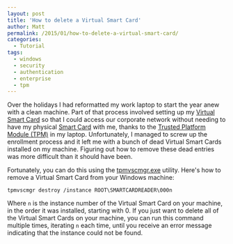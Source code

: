 ```yaml
---
layout: post
title: 'How to delete a Virtual Smart Card'
author: Matt
permalink: /2015/01/how-to-delete-a-virtual-smart-card/
categories:
  - Tutorial
tags:
  - windows
  - security
  - authentication
  - enterprise
  - tpm
---
```


Over the holidays I had reformatted my work laptop to start the year anew with a clean machine. Part of that process involved setting up my [Virtual Smart Card][1] so that I could access our corporate network without needing to have my physical [Smart Card][2] with me, thanks to the [Trusted Platform Module (TPM)][3] in my laptop. Unfortunately, I managed to screw up the enrollment process and it left me with a bunch of dead Virtual Smart Cards installed on my machine. Figuring out how to remove these dead entries was more difficult than it should have been.

Fortunately, you can do this using the [tpmvscmgr.exe][4] utility. Here's how to remove a Virtual Smart Card from your Windows machine:

```tpmvscmgr destroy /instance ROOT\SMARTCARDREADER\000n```

Where `n` is the instance number of the Virtual Smart Card on your machine, in the order it was installed, starting with 0. If you just want to delete all of the Virtual Smart Cards on your machine, you can run this command multiple times, iterating `n` each time, until you receive an error message indicating that the instance could not be found.

 [1]: https://technet.microsoft.com/en-us/library/dn593708.aspx
 [2]: http://en.wikipedia.org/wiki/Smart_card
 [3]: http://en.wikipedia.org/wiki/Trusted_Platform_Module
 [4]: https://technet.microsoft.com/en-us/Library/dn593707.aspx
